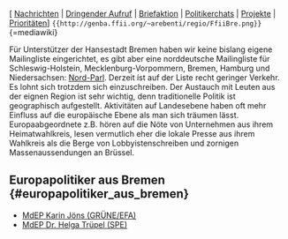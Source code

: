 \[ [ Nachrichten](SwpatcninoDe "wikilink") \| [ Dringender
Aufruf](LtrCons0406De "wikilink") \| [
Briefaktion](SwpatxatraDe "wikilink") \| [
Politikerchats](SwpatchatDe "wikilink") \| [
Projekte](FfiiprojDe "wikilink") \| [
Prioritäten](FfiiprojDePriorDe "wikilink")\]
`{{http://genba.ffii.org/~arebenti/regio/FfiiBre.png}}`{=mediawiki}

Für Unterstützer der Hansestadt Bremen haben wir keine bislang eigene
Mailingliste eingerichtet, es gibt aber eine norddeutsche Mailingliste
für Schleswig-Holstein, Mecklenburg-Vorpommern, Bremen, Hamburg und
Niedersachsen:
[Nord-Parl](http://lists.ffii.org/mailman/listinfo/nord-parl "wikilink").
Derzeit íst auf der Liste recht geringer Verkehr. Es lohnt sich trotzdem
sich einzuschreiben. Der Austauch mit Leuten aus der eignen Region ist
sehr wichtig, denn traditionelle Politik ist geographisch aufgestellt.
Aktivitäten auf Landesebene haben oft mehr Einfluss auf die europäische
Ebene als man sich träumen lässt. Europaabgeordnete z.B. hören auf die
Nöte von Unternehmen aus ihrem Heimatwahlkreis, lesen vermutlich eher
die lokale Presse aus ihrem Wahlkreis als die Berge von
Lobbyistenschreiben und zornigen Massenaussendungen an Brüssel.

## Europapolitiker aus Bremen {#europapolitiker_aus_bremen}

-   [MdEP Karin Jöns
    (GRÜNE/EFA)](http://www.europarl.de/index.php?rei=3&dok=682&id=27&sort=laender&land=Bremen "wikilink")
-   [MdEP Dr. Helga Trüpel
    (SPE)](http://www.europarl.de/index.php?rei=3&dok=682&id=131&sort=laender&land=Bremen "wikilink")
